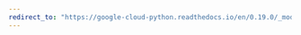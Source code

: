 ```yaml
---
redirect_to: "https://google-cloud-python.readthedocs.io/en/0.19.0/_modules/google/cloud/bigtable/cluster.html"
---
```

